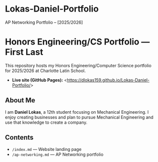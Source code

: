 # Lokas-Daniel-Portfolio
AP Networking Portfolio – [2025/2026]
# Honors Engineering/CS Portfolio — First Last
This repository hosts my Honors Engineering/Computer Science portfolio for
2025/2026 at Charlotte Latin School.
- **Live site (GitHub Pages):** &lt;https://dlokas159.github.io/Lokas-Daniel-Portfolio/&gt;
## About Me
I am **Daniel Lokas**, a 12th student focusing on Mechanical Engineering.
I enjoy creating businesses and plan to pursue Mechanical Engineering and use that knowledge to create a company.
## Contents
- `/index.md` — Website landing page
- `/ap-networking.md` — AP Networking portfolio
